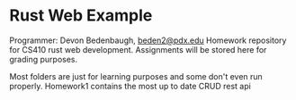 # Rust Web Example
Programmer: Devon Bedenbaugh, beden2@pdx.edu
Homework repository for CS410 rust web development. Assignments will be stored here for grading purposes.  

Most folders are just for learning purposes and some don't even run properly.
Homework1 contains the most up to date CRUD rest api
